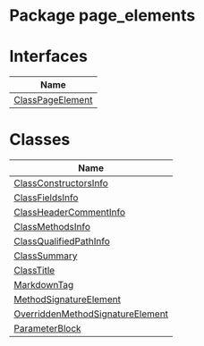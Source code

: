 Package page_elements
=====================
Interfaces
==========
| Name                                    |
| --------------------------------------- |
| [ClassPageElement](ClassPageElement.md) |

Classes
=======
| Name                                                                    |
| ----------------------------------------------------------------------- |
| [ClassConstructorsInfo](ClassConstructorsInfo.md)                       |
| [ClassFieldsInfo](ClassFieldsInfo.md)                                   |
| [ClassHeaderCommentInfo](ClassHeaderCommentInfo.md)                     |
| [ClassMethodsInfo](ClassMethodsInfo.md)                                 |
| [ClassQualifiedPathInfo](ClassQualifiedPathInfo.md)                     |
| [ClassSummary](ClassSummary.md)                                         |
| [ClassTitle](ClassTitle.md)                                             |
| [MarkdownTag](MarkdownTag.md)                                           |
| [MethodSignatureElement](MethodSignatureElement.md)                     |
| [OverriddenMethodSignatureElement](OverriddenMethodSignatureElement.md) |
| [ParameterBlock](ParameterBlock.md)                                     |

